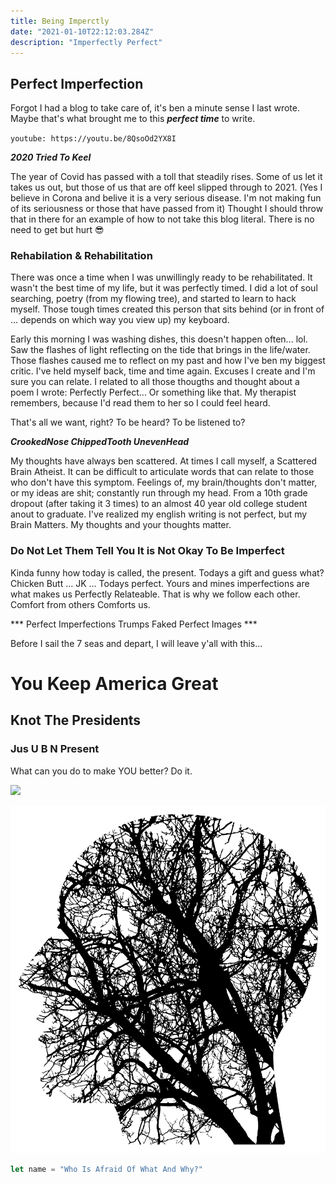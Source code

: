 ```yaml
---
title: Being Imperctly
date: "2021-01-10T22:12:03.284Z"
description: "Imperfectly Perfect"
---
```

## Perfect Imperfection

Forgot I had a blog to take care of, it's ben a minute sense I last wrote. Maybe that's what 
brought me to this ***perfect time*** to write.  

<a name="abcd">`youtube: https://youtu.be/8QsoOd2YX8I`</a>

***2020 Tried To Keel*** 

The year of Covid has passed with a toll that steadily rises. Some of us let it takes us out, but those of us that are off keel
slipped through to 2021. (Yes I believe in Corona and belive it is a very serious disease. I'm not making fun of its seriousness 
or those that have passed from it) Thought I should throw that in there for an example of how to not take this blog literal. There
is no need to get but hurt 😎

### Rehabilation & Rehabilitation
    

There was once a time when I was unwillingly ready to be rehabilitated. It wasn't the best time of my life, but it was perfectly timed. 
I did a lot of soul searching, poetry (from my flowing tree), and started to learn to hack myself. Those tough times created this person that sits behind (or in front of ... depends on which way you view up) my keyboard. 

Early this morning I was washing dishes, this doesn't happen often... lol. Saw the flashes of light reflecting on the tide that brings in the life/water. Those flashes caused me to reflect on my past and how I've ben my biggest critic. I've held myself back, time and time again. Excuses I create
and I'm sure you can relate. I related to all those thougths and thought about a poem I wrote: Perfectly Perfect... Or something like that. My therapist remembers, because I'd read them to her so I could feel heard. 

That's all we want, right? To be heard? To be listened to? 

***CrookedNose ChippedTooth UnevenHead***

My thoughts have always ben scattered. At times I call myself, a Scattered Brain Atheist. It can be difficult to articulate words that can relate to 
those who don't have this symptom. Feelings of, my brain/thoughts don't matter, or my ideas are shit; constantly run through my head. From a 
10th grade dropout (after taking it 3 times) to an almost 40 year old college student anout to graduate. I've realized my english writing is not 
perfect, but my Brain Matters. My thoughts and your thoughts matter. 

### Do Not Let Them Tell You It is Not Okay To Be Imperfect

Kinda funny how today is called, the present. Todays a gift and guess what? Chicken Butt ... JK ... Todays perfect. Yours and mines imperfections
are what makes us Perfectly Relateable. That is why we follow each other. Comfort from others Comforts us.

*** Perfect Imperfections Trumps Faked Perfect Images ***

Before I sail the 7 seas and depart, I will leave y'all with this...

# You Keep America Great
## Knot The Presidents
### Jus U B N Present

What can you do to make YOU better? Do it.

<Image
  src='./sailorwrites.jpg'
/>

![A picture I found on the internet](./connect.svg)

```javascript
let name = "Who Is Afraid Of What And Why?"
```
